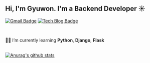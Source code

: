 ## Hi, I'm Gyuwon. I'm a Backend Developer ☀️
[![Gmail Badge](https://img.shields.io/badge/Gmail-d14836?style=flat-square&logo=Gmail&logoColor=white&link=mailto:gw1231seong@gmail.com)](mailto:gw1231seong@gmail.com)
[![Tech Blog Badge](http://img.shields.io/badge/-Dev%20blog-black?style=flat-square&link=https://95912.tistory.com//)](https://95912.tistory.com/)

<br>

 ✍🏻 I’m currently learning **Python**, **Django**, **Flask**  
 <br>


[![Anurag's github stats](https://github-readme-stats.vercel.app/api?username=95912gw&count_private=true&show_icons=true&theme=vue&include_all_commits&hide_title=true)](https://github.com/anuraghazra/github-readme-stats)
